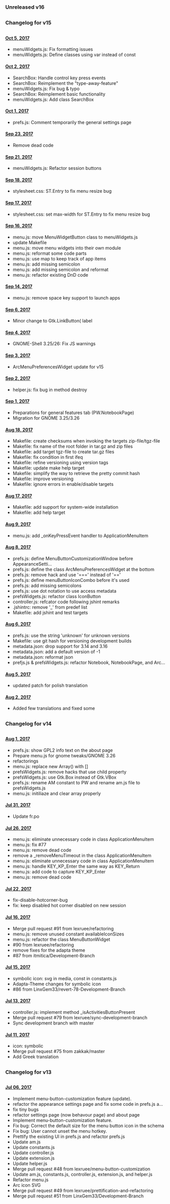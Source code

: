 

### Unreleased v16
##
### Changelog for v15
##
#### [Oct 5, 2017]()

- menuWidgets.js: Fix formatting issues
- menuWidgets.js: Define classes using var instead of const 

#### [Oct 2, 2017]()

- SearchBox: Handle control key press events 
- SearchBox: Reimplement the "type-away-feature" 
- menuWidgets.js: Fix bug & typo
- SearchBox: Reimplement basic functionality
- menuWidgets.js: Add class SearchBox

#### [Oct 1, 2017]()

- prefs.js: Comment temporarily the general settings page

#### [Sep 23, 2017]()

- Remove dead code 

#### [Sep 21, 2017]()

- menuWidgets.js: Refactor session buttons 

#### [Sep 18, 2017]()

- stylesheet.css: ST.Entry to fix menu resize bug

#### [Sep 17, 2017]()

- stylesheet.css: set max-width for ST.Entry to fix menu resize bug

#### [Sep 16, 2017]()

- menu.js: move MenuWidgetButton class to menuWidgets.js 
- update Makefile 
- menu.js: move menu widgets into their own module 
- menu.js: reformat some code parts
- menu.js: use map to keep track of app items
- menu.js: add missing semicolon
- menu.js: add missing semicolon and reformat 
- menu.js: refactor existing DnD code

#### [Sep 14, 2017]()

- menu.js: remove space key support to launch apps

#### [Sep 6, 2017]()

- Minor change to Gtk.LinkButton( label

#### [Sep 4, 2017]()

- GNOME-Shell 3.25/26: Fix JS warnings 

#### [Sep 3, 2017]()

- ArcMenuPreferencesWidget update for v15 

#### [Sep 2, 2017]()

- helper.js: fix bug in method destroy

#### [Sep 1, 2017]()

- Preparations for general features tab (PW.NotebookPage)
- Migration for GNOME 3.25/3.26

#### [Aug 18, 2017]()

- Makefile: create checksums when invoking the targets zip-file/tgz-file 
- Makefile: fix name of the root folder in tar.gz and zip files
- Makefile: add target tgz-file to create tar.gz files 
- Makefile: fix condition in first ifeq
- Makefile: refine versioning using version tags
- Makefile: update make help target
- Makefile: simplify the way to retrieve the pretty commit hash
- Makefile: improve versioning 
- Makefile: ignore errors in enable/disable targets 

#### [Aug 17, 2017]()

- Makefile: add support for system-wide installation 
- Makefile: add help target

#### [Aug 9, 2017]()

- menu.js: add _onKeyPressEvent handler to ApplicationMenuItem 

#### [Aug 8, 2017]()

- prefs.js: define MenuButtonCustomizationWindow before AppearanceSetti…
- prefs.js: define the class ArcMenuPreferencesWidget at the bottom
- prefs.js: remove hack and use '===' instead of '=='
- prefs.js: define menuButtonIconCombo before it's used 
- prefs.js: add missing semicolons
- prefs.js: use dot notation to use access metadata 
- prefsWidgets.js: refactor class IconButton 
- controller.js: refcator code following jshint remarks 
- .jshintrc: remove '_' from predef list 
- Makefile: add jshint and test targets 

#### [Aug 6, 2017]()

- prefs.js: use the string 'unknown' for unknown versions
- Makefile: use git hash for versioning development builds 
- metadata.json: drop support for 3.14 and 3.16 
- metadata.json: add a default version of -1
- metadata.json: reformat json 
- prefjs.js & prefsWidgets.js: refactor Notebook, NotebookPage, and Arc…

#### [Aug 5, 2017]()

- updated patch for polish translation

#### [Aug 2, 2017]()

- Added few translations and fixed some

##
### Changelog for v14
##
#### [Aug 1, 2017]()

- prefs.js: show GPL2 info text on the about page
- Prepare menu.js for gnome tweaks/GNOME 3.26
- refactorings
- menu.js: replace new Array() with []
- prefsWidgets.js: remove hacks that use child property
- prefsWidgets.js: use Gtk.Box instead of Gtk.VBox
- prefs.js: rename AM constant to PW and rename am.js file to prefsWidgets.js
- menu.js: initiliaze and clear array properly 

#### [Jul 31, 2017]()

- Update fr.po 

#### [Jul 26, 2017]()

- menu.js: eliminate unnecessary code in class ApplicationMenuItem
- menu.js: fix #77
- menu.js: remove dead code
- remove a _removeMenuTimeout in the class ApplicationMenuItem
- menu.js: eliminate unnecessary code in class ApplicationMenuItem
- menu.js: handle KEY_KP_Enter the same way as KEY_Return
- menu.js: add code to capture KEY_KP_Enter
- menu.js: remove dead code

#### [Jul 22, 2017]() 

- fix-disable-hotcorner-bug 
- fix: keep disabled hot corner disabled on new session
 
#### [Jul 16, 2017]() 
 
- Merge pull request #91 from lexruee/refactoring
- menu.js: remove unused constant availableIconSizes 
- menu.js: refactor the class MenuButtonWidget 
- #90 from lexruee/refactoring 
- remove fixes for the adapta theme 
- #87 from itmitica/Development-Branch 
    
#### [Jul 15, 2017]() 
    
- symbolic icon: svg in media, const in constants.js
- Adapta-Theme changes for symbolic icon
- #86 from LinxGem33/revert-78-Development-Branch 
    
#### [Jul 13, 2017]() 
     
- controller.js: implement method _isActivitiesButtonPresent 
- Merge pull request #79 from lexruee/sync-development-branch 
- Sync development branch with master 
        
#### [Jul 11, 2017]() 
        
- icon: symbolic
- Merge pull request #75 from zakkak/master 
- Add Greek translation
         
##
### Changelog for v13
##

#### [Jul 06, 2017]()

- Implement menu-button-customization feature (update). 
- refactor the appearance settings page and fix some code in prefs.js a… 
- fix tiny bugs 			        
- refactor settings page (now behavour page) and about page 			
- Implement menu-button-customization feature. 
- Fix bug: Correct the default size for the menu button icon in the schema 
- Fix bug: User cannot unset the menu hotkey. 
- Prettify the existing UI in prefs.js and refactor prefs.js 
- Update am.js 			        
- Update constants.js 			
- Update controller.js 			
- Update extension.js 			
- Update helper.js 			
- Merge pull request #48 from lexruee/menu-button-customization 
- Update am.js, constants.js, controller.js, extension.js, and helper.js   
- Refactor menu.js                        
- Arc icon SVG 			        
- Merge pull request #49 from lexruee/prettification-and-refactoring 
- Merge pull request #51 from LinxGem33/Development-Branch 

